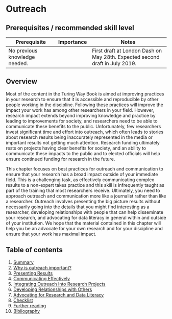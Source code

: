# Outreach

## Prerequisites / recommended skill level

| Prerequisite                | Importance | Notes |
|-----------------------------|------------|-------|
|No previous knowledge needed.|            | First draft at London Dash on May 28th. Expected second draft in July 2019.      |


## Overview

Most of the content in the Turing Way Book is aimed at improving practices in your research to ensure that
it is accessible and reproducible by other people working in the discipline. Following these practices
will improve the impact your work has among other researchers in your field. However, research impact
extends beyond improving knowledge and practice by leading to improvements for society, and researchers need
to be able to communicate these benefits to the public. Unfortunately, few researchers invest significant
time and effort into outreach, which often leads to stories about research results being
inaccurately represented in the media or important results not getting much attention. Research funding
ultimately rests on projects having clear benefits for society, and an ability to communicate these
impacts to the public and to elected officials will help ensure continued funding for research in the
future. 

This chapter focuses on best practices for outreach and communication to ensure that your research has
a broad impact outside of your immediate field. This is a challenging task, as effectively communicating
complex results to a non-expert takes practice and this skill is infrequently taught as part of the
training that most researchers receive. Ultimately, you need to approach outreach and communication more
like a journalist rather than like a researcher. Outreach involves presenting the big picture results
without necessarily going into the details that you might find interesting as a researcher, developing
relationships with people that can help disseminate your research, and advocating for data literacy
in general within and outside of your institution. We hope that the material contained in this chapter
will help you be an advocate for your own research and for your discipline and ensure that your work has
maximal impact.

## Table of contents

1. [Summary](01/summary)
2. [Why is outreach important?](02/why_is_outreach_important)
3. [Presenting Results](03/Presenting_Results) 
4. [Communicating Effectively](04/Communicating_Effectively)
5. [Integrating Outreach Into Research Projects](05/Integrating_Outreach_Into_Research_Projects)
6. [Developing Relationships with Others](06/Developing_Relationships_with_Others)
7. [Advocating for Research and Data Literacy](07/Advocating_for_Research_and_Data_Literacy)
8. [Checklist](08/checklist)
9. [Further reading](09/further_reading)
10. [Bibliography](10/bibliography)


